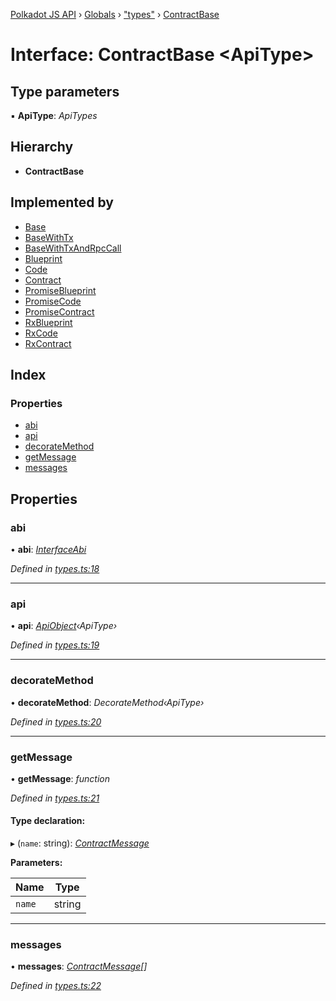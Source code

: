 [Polkadot JS API](../README.md) › [Globals](../globals.md) › ["types"](../modules/_types_.md) › [ContractBase](_types_.contractbase.md)

# Interface: ContractBase <**ApiType**>

## Type parameters

▪ **ApiType**: *ApiTypes*

## Hierarchy

* **ContractBase**

## Implemented by

* [Base](../classes/_base_util_.base.md)
* [BaseWithTx](../classes/_base_util_.basewithtx.md)
* [BaseWithTxAndRpcCall](../classes/_base_util_.basewithtxandrpccall.md)
* [Blueprint](../classes/_base_blueprint_.blueprint.md)
* [Code](../classes/_base_code_.code.md)
* [Contract](../classes/_base_contract_.contract.md)
* [PromiseBlueprint](../classes/_promise_promiseblueprint_.promiseblueprint.md)
* [PromiseCode](../classes/_promise_promisecode_.promisecode.md)
* [PromiseContract](../classes/_promise_promisecontract_.promisecontract.md)
* [RxBlueprint](../classes/_rx_rxblueprint_.rxblueprint.md)
* [RxCode](../classes/_rx_rxcode_.rxcode.md)
* [RxContract](../classes/_rx_rxcontract_.rxcontract.md)

## Index

### Properties

* [abi](_types_.contractbase.md#abi)
* [api](_types_.contractbase.md#api)
* [decorateMethod](_types_.contractbase.md#decoratemethod)
* [getMessage](_types_.contractbase.md#getmessage)
* [messages](_types_.contractbase.md#messages)

## Properties

###  abi

• **abi**: *[InterfaceAbi](_types_.interfaceabi.md)*

*Defined in [types.ts:18](https://github.com/polkadot-js/api/blob/ad570cac5a/packages/api-contract/src/types.ts#L18)*

___

###  api

• **api**: *[ApiObject](../modules/_types_.md#apiobject)‹ApiType›*

*Defined in [types.ts:19](https://github.com/polkadot-js/api/blob/ad570cac5a/packages/api-contract/src/types.ts#L19)*

___

###  decorateMethod

• **decorateMethod**: *DecorateMethod‹ApiType›*

*Defined in [types.ts:20](https://github.com/polkadot-js/api/blob/ad570cac5a/packages/api-contract/src/types.ts#L20)*

___

###  getMessage

• **getMessage**: *function*

*Defined in [types.ts:21](https://github.com/polkadot-js/api/blob/ad570cac5a/packages/api-contract/src/types.ts#L21)*

#### Type declaration:

▸ (`name`: string): *[ContractMessage](_types_.contractmessage.md)*

**Parameters:**

Name | Type |
------ | ------ |
`name` | string |

___

###  messages

• **messages**: *[ContractMessage](_types_.contractmessage.md)[]*

*Defined in [types.ts:22](https://github.com/polkadot-js/api/blob/ad570cac5a/packages/api-contract/src/types.ts#L22)*
